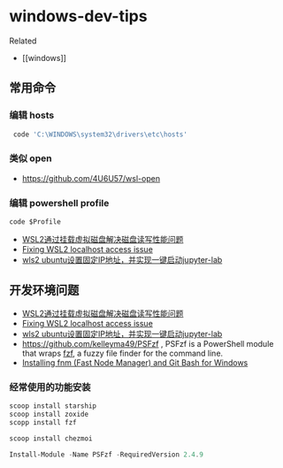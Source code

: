 windows-dev-tips
===

Related

- [[windows]]

##  常用命令

### 编辑 hosts

```sh
 code 'C:\WINDOWS\system32\drivers\etc\hosts'
```

### 类似 open

- https://github.com/4U6U57/wsl-open

### 编辑 powershell profile

```
code $Profile
```

- [WSL2通过挂载虚拟磁盘解决磁盘读写性能问题](https://zhuanlan.zhihu.com/p/432865918)
- [Fixing WSL2 localhost access issue](https://abdus.dev/posts/fixing-wsl2-localhost-access-issue)
- [wls2 ubuntu设置固定IP地址，并实现一键启动jupyter-lab](https://zhuanlan.zhihu.com/p/510264016)

## 开发环境问题
- [WSL2通过挂载虚拟磁盘解决磁盘读写性能问题](https://zhuanlan.zhihu.com/p/432865918)
- [Fixing WSL2 localhost access issue](https://abdus.dev/posts/fixing-wsl2-localhost-access-issue)
- [wls2 ubuntu设置固定IP地址，并实现一键启动jupyter-lab](https://zhuanlan.zhihu.com/p/510264016)
- https://github.com/kelleyma49/PSFzf , PSFzf is a PowerShell module that wraps [fzf](https://github.com/junegunn/fzf), a fuzzy file finder for the command line.
- [Installing fnm (Fast Node Manager) and Git Bash for Windows](https://9to5tutorial.com/installing-fnm-fast-node-manager-and-git-bash-for-windows)

### 经常使用的功能安装

```powershell
scoop install starship
scoop install zoxide
scopp install fzf

scoop install chezmoi

Install-Module -Name PSFzf -RequiredVersion 2.4.9
```